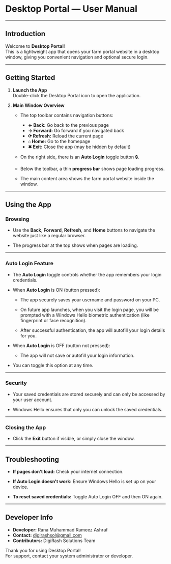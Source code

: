 ﻿# Desktop Portal — User Manual

---

## Introduction

Welcome to **Desktop Portal**!  
This is a lightweight app that opens your farm portal website in a desktop window, giving you convenient navigation and optional secure login.

---

## Getting Started

1. **Launch the App**  
   Double-click the Desktop Portal icon to open the application.

2. **Main Window Overview**  
   - The top toolbar contains navigation buttons:  
     - **← Back:** Go back to the previous page  
     - **→ Forward:** Go forward if you navigated back  
     - **⟳ Refresh:** Reload the current page  
     - **⌂ Home:** Go to the homepage  
     - **✖ Exit:** Close the app (may be hidden by default)

   - On the right side, there is an **Auto Login** toggle button 🔒.

   - Below the toolbar, a thin **progress bar** shows page loading progress.

   - The main content area shows the farm portal website inside the window.

---

## Using the App

### Browsing

- Use the **Back**, **Forward**, **Refresh**, and **Home** buttons to navigate the website just like a regular browser.

- The progress bar at the top shows when pages are loading.

---

### Auto Login Feature

- The **Auto Login** toggle controls whether the app remembers your login credentials.

- When **Auto Login** is ON (button pressed):

  - The app securely saves your username and password on your PC.

  - On future app launches, when you visit the login page, you will be prompted with a Windows Hello biometric authentication (like fingerprint or face recognition).

  - After successful authentication, the app will autofill your login details for you.

- When **Auto Login** is OFF (button not pressed):

  - The app will not save or autofill your login information.

- You can toggle this option at any time.

---

### Security

- Your saved credentials are stored securely and can only be accessed by your user account.

- Windows Hello ensures that only you can unlock the saved credentials.

---

### Closing the App

- Click the **Exit** button if visible, or simply close the window.

---

## Troubleshooting

- **If pages don't load:** Check your internet connection.

- **If Auto Login doesn't work:** Ensure Windows Hello is set up on your device.

- **To reset saved credentials:** Toggle Auto Login OFF and then ON again.

---
## Developer Info

- **Developer:** Rana Muhammad Rameez Ashraf
- **Contact:** digirashsol@gmail.com
- **Contributors:** DigiRash Solutions Team

Thank you for using Desktop Portal!  
For support, contact your system administrator or developer.
